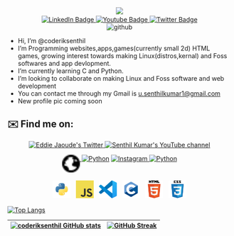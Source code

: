 <div id="header" align="center">
  <img src="https://media.giphy.com/media/M9gbBd9nbDrOTu1Mqx/giphy.gif" width="100"/>
</div>

<div id="badges" align="center">

   <a href="[your-linkedin-URL](https://www.linkedin.com/in/senthil-kumar-89b0a125b/)">
    <img src="https://img.shields.io/badge/LinkedIn-blue?style=for-the-badge&logo=linkedin&logoColor=white" alt="LinkedIn Badge"/>
  </a>
  <a href="[your-youtube-URL](https://www.youtube.com/channel/UCfoGjO2jxcPgBR1VMVkdYvQ)">
    <img src="https://img.shields.io/badge/YouTube-red?style=for-the-badge&logo=youtube&logoColor=white" alt="Youtube Badge"/>
  </a>
  <a href="[your-twitter-URL](https://twitter.com/CoderikSenthil)">
    <img src="https://img.shields.io/badge/Twitter-blue?style=for-the-badge&logo=twitter&logoColor=white" alt="Twitter Badge"/>
  </a>
  
</div>
<div align = "center">
<img src="https://komarev.com/ghpvc/?username=coderiksenthil&style=flat-square&color=blue" alt = "github">
 </div>
 
- Hi, I’m @coderiksenthil
- I’m Programming websites,apps,games(currently small 2d) HTML games, growing interest towards making Linux(distros,kernal) and Foss softwares and app devlopment.
- I’m currently learning C and Python.
- I’m looking to collaborate on making Linux and Foss software and web development
- You can contact me through my Gmail is u.senthilkumar1@gmail.com
- New profile pic coming soon

<!--[![coderik-sk-senthil GitHub stats](https://github-readme-stats.vercel.app/api/top-langs?username=coderik-sk-senthil&hide=html,scss,stylus,blade,jupyter%20notebook,python,css,shell,batchfile,dockerfile,typescript&theme=algolia&show_icons=true)](https://github.com/coderik-sk-senthil)-->
<!---
coderik-sk-senthil/coderik-sk-senthil is a ✨ special ✨ repository because its `README.md` (this file) appears on your GitHub profile.
You can click the Preview link to take a look at your changes.
--->

## ✉️ Find me on:

<p align="center">
  <a href="http://twitter.com/eddiejaoude">
    <img src="https://img.shields.io/badge/follow-%40coderiksenthil%2030+-1DA1F2?label=Twitter&logo=twitter&style=for-the-badge&color=blue" alt="Eddie Jaoude's Twitter"/>
  </a>
  <a href="https://www.youtube.com/channel/UCfoGjO2jxcPgBR1VMVkdYvQ">
    <img src="https://img.shields.io/youtube/channel/subscribers/UCfoGjO2jxcPgBR1VMVkdYvQ?style=for-the-badge&logo=youtube&label=Youtube&color=blue" alt="Senthil Kumar's YouTube channel"/>
  </a>
</p>

<p align="center">
 <a href="https://senthilkumar.netlify.app/" target="_blank" rel="noopener noreferrer"> <img src="https://raw.githubusercontent.com/iconic/open-iconic/master/svg/globe.svg" alt="Python" height="40" style="vertical-align:top; margin:px;"> </a>
  <a href="https://www.linkedin.com/in/senthil-kumar-89b0a125b/" target="_blank" rel="noopener noreferrer"> <img src="https://cdn.jsdelivr.net/npm/simple-icons@v3/icons/linkedin.svg" alt="Python" height="40" style="vertical-align:top; margin:0px"></a>
 <a href="https://www.instagram.com/coderiksenthil/" target="_blank" rel="noopener noreferrer">
  <img src="https://cdn.jsdelivr.net/npm/simple-icons@v3/icons/instagram.svg" alt="Instagram" height="40" style="vertical-align:top; margin:0px">
</a>
  <a href="mailto:u.senthilkumar1@gmail.com"> <img src="https://cdn.jsdelivr.net/npm/simple-icons@v3/icons/gmail.svg" alt="Python" height="40" style="vertical-align:top; margin:0px"></a>
</p>

<p align="center">
<img src="https://raw.githubusercontent.com/github/explore/80688e429a7d4ef2fca1e82350fe8e3517d3494d/topics/python/python.png" alt="Python" height="40" style="vertical-align:top; margin:4px">
<img src="https://raw.githubusercontent.com/github/explore/80688e429a7d4ef2fca1e82350fe8e3517d3494d/topics/javascript/javascript.png" alt="Javascript" height="40" style="vertical-align:top; margin:4px">
<img src="https://raw.githubusercontent.com/github/explore/80688e429a7d4ef2fca1e82350fe8e3517d3494d/topics/visual-studio-code/visual-studio-code.png" alt="VS Code" height="40" style="vertical-align:top; margin:4px">
  <img src="https://raw.githubusercontent.com/github/explore/80688e429a7d4ef2fca1e82350fe8e3517d3494d/topics/c/c.png" alt="VS Code" height="40" style="vertical-align:top; margin:4px">
   <img src="https://raw.githubusercontent.com/github/explore/80688e429a7d4ef2fca1e82350fe8e3517d3494d/topics/html/html.png" alt="VS Code" height="40" style="vertical-align:top; margin:4px">
   <img src="https://raw.githubusercontent.com/github/explore/80688e429a7d4ef2fca1e82350fe8e3517d3494d/topics/css/css.png" alt="VS Code" height="40" style="vertical-align:top; margin:4px">
</p>

[![Top Langs](https://github-readme-stats.vercel.app/api/top-langs/?username=coderiksenthil&layout=compact&theme=dark)](https://github.com/coderiksenthil/github-readme-stats)

| [![coderiksenthil GitHub stats](https://github-readme-stats.vercel.app/api?username=coderiksenthil&show_icons=true&theme=tokyonight)](https://github.com/coderiksenthil/github-readme-stats) | [![GitHub Streak](https://streak-stats.demolab.com?user=coderiksenthil&theme=tokyonight)](https://git.io/streak-stats) |
| :--- | ---: |
